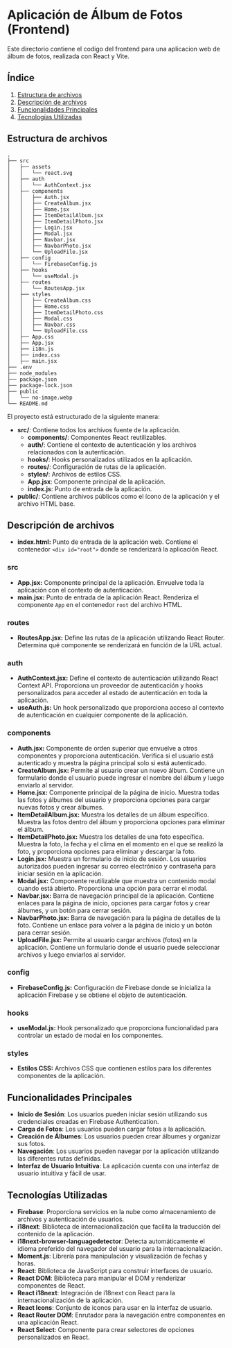 # Aplicación de Álbum de Fotos (Frontend)

Este directorio contiene el codigo del frontend para una aplicacion web de álbum de fotos, realizada con React y Vite.

## Índice

1. [Estructura de archivos](#estructura-de-archivos)
2. [Descripción de archivos](#descripción-de-archivos)
3. [Funcionalidades Principales](#funcionalidades-principales)
4. [Tecnologías Utilizadas](#tecnologías-utilizadas)

## Estructura de archivos

```
.
├── src
│   ├── assets
│   │   └── react.svg
│   ├── auth   
│   │   └── AuthContext.jsx
│   ├── components
│   │   ├── Auth.jsx
│   │   ├── CreateAlbum.jsx
│   │   ├── Home.jsx
│   │   ├── ItemDetailAlbum.jsx
│   │   ├── ItemDetailPhoto.jsx
│   │   ├── Login.jsx
│   │   ├── Modal.jsx
│   │   ├── Navbar.jsx
│   │   ├── NavbarPhoto.jsx
│   │   └── UploadFile.jsx
│   ├── config
│   │   └── FirebaseConfig.js
│   ├── hooks
│   │   └── useModal.js
│   ├── routes
│   │   └── RoutesApp.jsx
│   ├── styles
│   │   ├── CreateAlbum.css
│   │   ├── Home.css
│   │   ├── ItemDetailPhoto.css
│   │   ├── Modal.css
│   │   ├── Navbar.css
│   │   └── UploadFile.css
│   ├── App.css
│   ├── App.jsx
│   ├── i18n.js
│   ├── index.css
│   ├── main.jsx
├── .env
├── node_modules
├── package.json
├── package-lock.json
├── public
│   └── no-image.webp
└── README.md

```

El proyecto está estructurado de la siguiente manera:

- **src/**: Contiene todos los archivos fuente de la aplicación.
  - **components/**: Componentes React reutilizables.
  - **auth/**: Contiene el contexto de autenticación y los archivos relacionados con la autenticación.
  - **hooks/**: Hooks personalizados utilizados en la aplicación.
  - **routes/**: Configuración de rutas de la aplicación.
  - **styles/**: Archivos de estilos CSS.
  - **App.jsx**: Componente principal de la aplicación.
  - **index.js**: Punto de entrada de la aplicación.
- **public/**: Contiene archivos públicos como el ícono de la aplicación y el archivo HTML base.


## Descripción de archivos

- **index.html:** Punto de entrada de la aplicación web. Contiene el contenedor `<div id="root">` donde se renderizará la aplicación React.

### src
- **App.jsx:** Componente principal de la aplicación. Envuelve toda la aplicación con el contexto de autenticación.
- **main.jsx:** Punto de entrada de la aplicación React. Renderiza el componente `App` en el contenedor `root` del archivo HTML.

### routes
- **RoutesApp.jsx:** Define las rutas de la aplicación utilizando React Router. Determina qué componente se renderizará en función de la URL actual.

### auth
- **AuthContext.jsx:** Define el contexto de autenticación utilizando React Context API. Proporciona un proveedor de autenticación y hooks personalizados para acceder al estado de autenticación en toda la aplicación.
- **useAuth.js:** Un hook personalizado que proporciona acceso al contexto de autenticación en cualquier componente de la aplicación.

### components
- **Auth.jsx:** Componente de orden superior que envuelve a otros componentes y proporciona autenticación. Verifica si el usuario está autenticado y muestra la página principal solo si está autenticado.
- **CreateAlbum.jsx:** Permite al usuario crear un nuevo álbum. Contiene un formulario donde el usuario puede ingresar el nombre del álbum y luego enviarlo al servidor.
- **Home.jsx:** Componente principal de la página de inicio. Muestra todas las fotos y álbumes del usuario y proporciona opciones para cargar nuevas fotos y crear álbumes.
- **ItemDetailAlbum.jsx:** Muestra los detalles de un álbum específico. Muestra las fotos dentro del álbum y proporciona opciones para eliminar el álbum.
- **ItemDetailPhoto.jsx:** Muestra los detalles de una foto específica. Muestra la foto, la fecha y el clima en el momento en el que se realizó la foto, y proporciona opciones para eliminar y descargar la foto.
- **Login.jsx:** Muestra un formulario de inicio de sesión. Los usuarios autorizados pueden ingresar su correo electrónico y contraseña para iniciar sesión en la aplicación.
- **Modal.jsx:** Componente reutilizable que muestra un contenido modal cuando está abierto. Proporciona una opción para cerrar el modal.
- **Navbar.jsx:** Barra de navegación principal de la aplicación. Contiene enlaces para la página de inicio, opciones para cargar fotos y crear álbumes, y un botón para cerrar sesión.
- **NavbarPhoto.jsx:** Barra de navegación para la página de detalles de la foto. Contiene un enlace para volver a la página de inicio y un botón para cerrar sesión.
- **UploadFile.jsx:** Permite al usuario cargar archivos (fotos) en la aplicación. Contiene un formulario donde el usuario puede seleccionar archivos y luego enviarlos al servidor.

### config
- **FirebaseConfig.js:** Configuración de Firebase donde se inicializa la aplicación Firebase y se obtiene el objeto de autenticación.

### hooks
- **useModal.js:** Hook personalizado que proporciona funcionalidad para controlar un estado de modal en los componentes.
### styles
- **Estilos CSS:** Archivos CSS que contienen estilos para los diferentes componentes de la aplicación.

## Funcionalidades Principales

- **Inicio de Sesión**: Los usuarios pueden iniciar sesión utilizando sus credenciales creadas en Firebase Authentication.
- **Carga de Fotos**: Los usuarios pueden cargar fotos a la aplicación.
- **Creación de Álbumes**: Los usuarios pueden crear álbumes y organizar sus fotos.
- **Navegación**: Los usuarios pueden navegar por la aplicación utilizando las diferentes rutas definidas.
- **Interfaz de Usuario Intuitiva**: La aplicación cuenta con una interfaz de usuario intuitiva y fácil de usar.

## Tecnologías Utilizadas

- **Firebase**: Proporciona servicios en la nube como almacenamiento de archivos y autenticación de usuarios.
- **i18next**: Biblioteca de internacionalización que facilita la traducción del contenido de la aplicación.
- **i18next-browser-languagedetector**: Detecta automáticamente el idioma preferido del navegador del usuario para la internacionalización.
- **Moment.js**: Librería para manipulación y visualización de fechas y horas.
- **React**: Biblioteca de JavaScript para construir interfaces de usuario.
- **React DOM**: Biblioteca para manipular el DOM y renderizar componentes de React.
- **React i18next**: Integración de i18next con React para la internacionalización de la aplicación.
- **React Icons**: Conjunto de iconos para usar en la interfaz de usuario.
- **React Router DOM**: Enrutador para la navegación entre componentes en una aplicación React.
- **React Select**: Componente para crear selectores de opciones personalizados en React.
